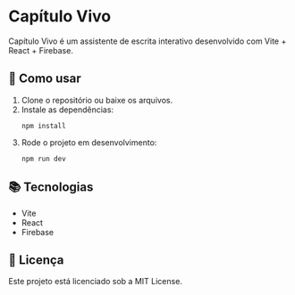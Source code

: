 # Capítulo Vivo

Capítulo Vivo é um assistente de escrita interativo desenvolvido com Vite + React + Firebase.

## 🚀 Como usar

1. Clone o repositório ou baixe os arquivos.
2. Instale as dependências:
   ```
   npm install
   ```
3. Rode o projeto em desenvolvimento:
   ```
   npm run dev
   ```

## 📚 Tecnologias

- Vite
- React
- Firebase

## 📄 Licença

Este projeto está licenciado sob a MIT License.
